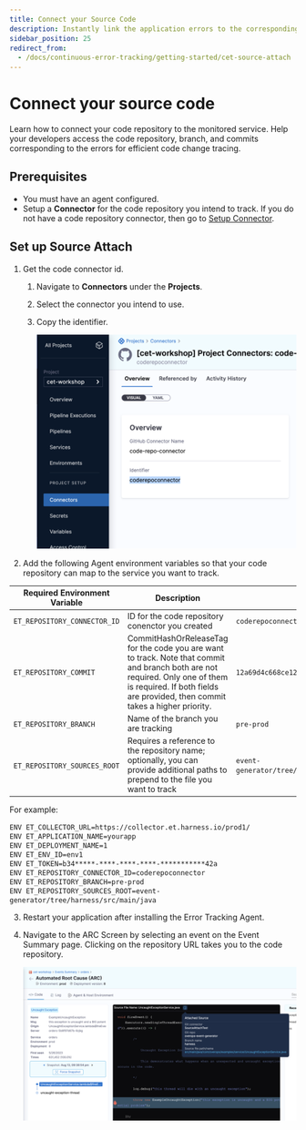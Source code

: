 ```yaml
---
title: Connect your Source Code
description: Instantly link the application errors to the corresponding source code. 
sidebar_position: 25
redirect_from:
  - /docs/continuous-error-tracking/getting-started/cet-source-attach
---
```


# Connect your source code


Learn how to connect your code repository to the monitored service. Help your developers access the code repository, branch, and commits corresponding to the errors for efficient code change tracing.


## Prerequisites

* You must have an agent configured. 
* Setup a **Connector** for the code repository you intend to track. If you do not have a code repository connector, then go to  [Setup Connector](/platform/connectors/Code-Repositories/connect-to-code-repo.md).


## Set up Source Attach


1. Get the code connector id.
    
    1. Navigate to **Connectors** under the **Projects**.

    2. Select the connector you intend to use.

    3. Copy the identifier.

        ![Connector Id](./static/cet-connector-id-00.png)



2. Add the following Agent environment variables so that your code repository can map to the service you want to track.

  | **Required Environment Variable** | **Description** | **Example** |
| --- | --- | --- |
| `ET_REPOSITORY_CONNECTOR_ID` | ID for the code repository conenctor you created | `coderepoconnector`|
| `ET_REPOSITORY_COMMIT` | CommitHashOrReleaseTag for the code you are want to track. Note that commit and branch both are not required. Only one of them is required. If both fields are provided, then commit takes a higher priority. | `12a69d4c668ce126fc104f4d58f3d7ed85403v1h`|
| `ET_REPOSITORY_BRANCH` | Name of the branch you are tracking | `pre-prod` |
| `ET_REPOSITORY_SOURCES_ROOT` | Requires a reference to the repository name; optionally, you can provide additional paths to prepend to the file you want to track | `event-generator/tree/harness/src/main/java` |

  For example:

```
ENV ET_COLLECTOR_URL=https://collector.et.harness.io/prod1/
ENV ET_APPLICATION_NAME=yourapp
ENV ET_DEPLOYMENT_NAME=1
ENV ET_ENV_ID=env1
ENV ET_TOKEN=b34*****-****-****-****-***********42a
ENV ET_REPOSITORY_CONNECTOR_ID=coderepoconnector
ENV ET_REPOSITORY_BRANCH=pre-prod
ENV ET_REPOSITORY_SOURCES_ROOT=event-generator/tree/harness/src/main/java
```

3. Restart your application after installing the Error Tracking Agent.

4. Navigate to the ARC Screen by selecting an event on the Event Summary page. Clicking on the repository URL takes you to the code repository.

    ![Source Attach](./static/cet-source-attach-00.png)
